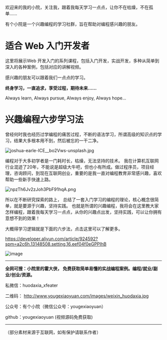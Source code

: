欢迎来的我的小院，关注我，跟着我每天学习一点点，让你不在枯燥，不在孤单......

有个小院是一个兴趣编程的学习社群，旨在帮助对编程感兴趣的朋友。


# **适合 Web 入门开发者**
这里将展示Web 开发入门的系列课程，包括入门开发，实战开发，多种从简单到深入的各种案例，包括对应的讲解视频。

感兴趣的朋友可以跟着我们一点点的学习。

**终身学习，一直追求，享受过程，期待未来…...**

Always learn, Always pursue, Always enjoy, Always hope...


# **兴趣编程六步学习法**

曾经何时我也经历过学编程的痛苦过程，不断的语法学习，所谓高级的知识点的学习，结果大多根本用不到，然后被忘的一干二净。

![joshua-earle-ICE__bo2Vws-unsplash.jpg](https://p3-juejin.byteimg.com/tos-cn-i-k3u1fbpfcp/b44176c5e90e4e38ad5fa16d2e9fe580~tplv-k3u1fbpfcp-zoom-1.image "joshua-earle-ICE__bo2Vws-unsplash.jpg")

编程对于大多初学者是一门耗时长，枯燥，无法坚持的技术。 我在计算机互联网行业混迹了20年，不能说是超级大牛吧，但也小有所成。做过程序员，项目经理，咨询顾问，到现在互联网创业，重要的是我一直对编程教育非常感兴趣，喜欢帮助一些新手快速上路。

![npzTh6Jv2zJoh3PbF91hqA.png](https://p3-juejin.byteimg.com/tos-cn-i-k3u1fbpfcp/641995ab04574b2aa97d230200bfbc48~tplv-k3u1fbpfcp-zoom-1.image "npzTh6Jv2zJoh3PbF91hqA.png")

所以在不断研究探索的路上， 总结了一套入门学习的编程的理论，核心概念很简单，就是要源于兴趣，坚持实践。 也就是所谓的兴趣编程，我将会在这里教大家怎样编程，跟着我每天学习一点点，从你的兴趣点出发，坚持实践，可以让你拥有意想不到的效果！

大概得学习逻辑就是下面的六步法，点击这里可以了解更多。

<https://developer.aliyun.com/article/924592?spm=a2c6h.13148508.setting.16.eef04f0eGPPIhB>

![image](https://p3-juejin.byteimg.com/tos-cn-i-k3u1fbpfcp/690d14bdc8f6446fa0f2befb286b3c33~tplv-k3u1fbpfcp-zoom-1.image "image")


****************************************************************************
<b>全网可搜：小院里的霍大侠， 免费获取简单易懂的实战编程案例。编程/就业/副业/创业/资源。</b>

私微信：huodaxia_xfeater

二维码： http://www.yougexiaoyuan.com/images/weixin_huodaxia.jpg

公众号：有个小院（微信公众号：yougexiaoyuan）

github：yougexiaoyuan (视频源码免费获取)
****************************************************************************

（部分素材来源于互联网，如有保护请联系作者）
